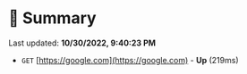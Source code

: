 # 📖 Summary
Last updated: **10/30/2022, 9:40:23 PM**

- `GET` [https://google.com](https://google.com) - **Up** (219ms)
